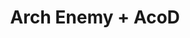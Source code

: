 ---
layout: post
category: concert
title: Arch Enemy + AcoD
artists: 
- Arch Enemy
- AcoD
place: 
- Le Bikini
country: France
city: Toulouse
---